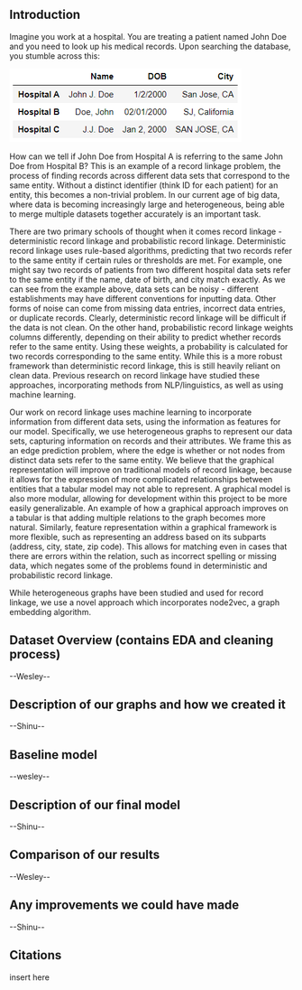 ## Introduction
Imagine you work at a hospital. You are treating a patient named John Doe and you need to look up his medical records. Upon searching the database, you stumble across this:

![](./website_imgs/intro_img1.PNG)

How can we tell if John Doe from Hospital A is referring to the same John Doe from Hospital B? This is an example of a record linkage problem, the process of finding records across different data sets that correspond to the same entity. Without a distinct identifier (think ID for each patient) for an entity, this becomes a non-trivial problem. In our current age of big data, where data is becoming increasingly large and heterogeneous, being able to merge multiple datasets together accurately is an important task.  

There are two primary schools of thought when it comes record linkage - deterministic record linkage and probabilistic record linkage. Deterministic record linkage uses rule-based algorithms, predicting that two records refer to the same entity if certain rules or thresholds are met. For example, one might say two records of patients from two different hospital data sets refer to the same entity if the name, date of birth, and city match exactly.
As we can see from the example above, data sets can be noisy - different establishments may have different conventions for inputting data. Other forms of noise can come from missing data entries, incorrect data entries, or duplicate records. Clearly, deterministic record linkage will be difficult if the data is not clean. On the other hand, probabilistic record linkage weights columns differently, depending on their ability to predict whether records refer to the same entity. Using these weights, a probability is calculated for two records corresponding to the same entity. While this is a more robust framework than deterministic record linkage, this is still heavily reliant on clean data. Previous research on record linkage have studied these approaches, incorporating methods from NLP/linguistics, as well as using machine learning.

Our work on record linkage uses machine learning to incorporate information from different data sets, using the information as features for our model. Specifically, we use heterogeneous graphs to represent our data sets, capturing information on records and their attributes. We frame this as an edge prediction problem, where the edge is whether or not nodes from distinct data sets refer to the same entity. We believe that the graphical representation will improve on traditional models of record linkage, because it allows for the expression of more complicated relationships between entities that a tabular model may not able to represent. A graphical model is also more modular, allowing for development within this project to be more easily generalizable. An example of how a graphical approach improves on a tabular is that adding multiple relations to the graph becomes more natural. Similarly, feature representation within a graphical framework is more flexible, such as representing an address based on its subparts (address, city, state, zip code). This allows for matching even in cases that there are errors within the relation, such as incorrect spelling or missing data, which negates some of the problems found in deterministic and probabilistic record linkage.

While heterogeneous graphs have been studied and used for record linkage, we use a novel approach which incorporates node2vec, a graph embedding algorithm.

## Dataset Overview (contains EDA and cleaning process)
--Wesley--

## Description of our graphs and how we created it
--Shinu--

## Baseline model
--wesley--

## Description of our final model
--Shinu--

## Comparison of our results
--Wesley--

## Any improvements we could have made
--Shinu--

## Citations
insert here
